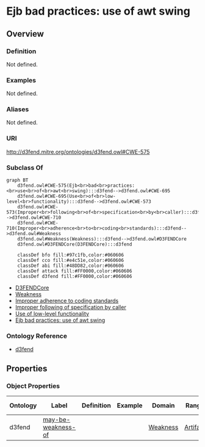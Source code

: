 # Ejb bad practices: use of awt swing

## Overview

### Definition
Not defined.

### Examples
Not defined.

### Aliases
Not defined.

### URI
http://d3fend.mitre.org/ontologies/d3fend.owl#CWE-575

### Subclass Of
```mermaid
graph BT
    d3fend.owl#CWE-575(Ejb<br>bad<br>practices:<br>use<br>of<br>awt<br>swing):::d3fend-->d3fend.owl#CWE-695
    d3fend.owl#CWE-695(Use<br>of<br>low-level<br>functionality):::d3fend-->d3fend.owl#CWE-573
    d3fend.owl#CWE-573(Improper<br>following<br>of<br>specification<br>by<br>caller):::d3fend-->d3fend.owl#CWE-710
    d3fend.owl#CWE-710(Improper<br>adherence<br>to<br>coding<br>standards):::d3fend-->d3fend.owl#Weakness
    d3fend.owl#Weakness(Weakness):::d3fend-->d3fend.owl#D3FENDCore
    d3fend.owl#D3FENDCore(D3FENDCore):::d3fend
    
    classDef bfo fill:#97c1fb,color:#060606
    classDef cco fill:#e4c51e,color:#060606
    classDef abi fill:#48DD82,color:#060606
    classDef attack fill:#FF0000,color:#060606
    classDef d3fend fill:#FF0000,color:#060606
```

- [D3FENDCore](/docs/ontology/reference/model/D3FENDCore/D3FENDCore.md)
- [Weakness](/docs/ontology/reference/model/D3FENDCore/Weakness/Weakness.md)
- [Improper adherence to coding standards](/docs/ontology/reference/model/D3FENDCore/Weakness/Improper%20adherence%20to%20coding%20standards/Improper%20adherence%20to%20coding%20standards.md)
- [Improper following of specification by caller](/docs/ontology/reference/model/D3FENDCore/Weakness/Improper%20adherence%20to%20coding%20standards/Improper%20following%20of%20specification%20by%20caller/Improper%20following%20of%20specification%20by%20caller.md)
- [Use of low-level functionality](/docs/ontology/reference/model/D3FENDCore/Weakness/Improper%20adherence%20to%20coding%20standards/Improper%20following%20of%20specification%20by%20caller/Use%20of%20low-level%20functionality/Use%20of%20low-level%20functionality.md)
- [Ejb bad practices: use of awt swing](/docs/ontology/reference/model/D3FENDCore/Weakness/Improper%20adherence%20to%20coding%20standards/Improper%20following%20of%20specification%20by%20caller/Use%20of%20low-level%20functionality/Ejb%20bad%20practices%3A%20use%20of%20awt%20swing/Ejb%20bad%20practices%3A%20use%20of%20awt%20swing.md)


### Ontology Reference
- [d3fend](http://d3fend.mitre.org/ontologies/d3fend.owl#)

## Properties
### Object Properties
| Ontology | Label | Definition | Example | Domain | Range | Inverse Of |
|----------|-------|------------|---------|--------|-------|------------|
| d3fend | [may-be-weakness-of](http://d3fend.mitre.org/ontologies/d3fend.owl#may-be-weakness-of) |  |  | [Weakness](/docs/ontology/reference/model/D3FENDCore/Weakness/Weakness.md) | [Artifact](/docs/ontology/reference/model/D3FENDCore/Artifact/Artifact.md) | [may-have-weakness](http://d3fend.mitre.org/ontologies/d3fend.owl#may-have-weakness) |

